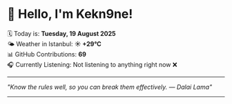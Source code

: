 # 👋 Hello, I'm Kekn9ne!

🗓️ Today is: **Tuesday, 19 August 2025**  
🌤️ Weather in Istanbul: **☀️   +29°C**  
📊 GitHub Contributions: **69**  
🎧 Currently Listening: Not listening to anything right now ❌

---

_"Know the rules well, so you can break them effectively. — *Dalai Lama*"_

---
